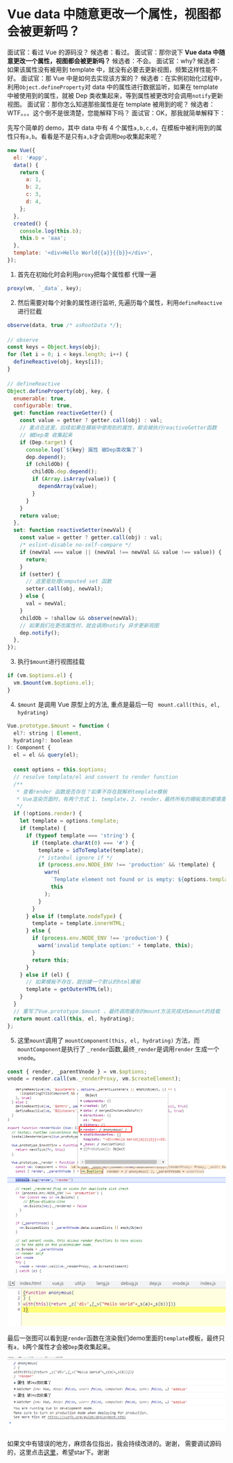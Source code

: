 # Vue data 中随意更改一个属性，视图都会被更新吗？

面试官：看过 Vue 的源码没？
候选者：看过。
面试官：那你说下 **Vue data 中随意更改一个属性，视图都会被更新吗？**
候选者：不会。
面试官：why?
候选者：如果该属性没有被用到 template 中，就没有必要去更新视图，频繁这样性能不好。
面试官：那 Vue 中是如何去实现该方案的？
候选者：在实例初始化过程中，利用`Object.defineProperty`对 data 中的属性进行数据监听，如果在 template 中被使用到的属性，就被 Dep 类收集起来，等到属性被更改时会调用`notify`更新视图。
面试官：那你怎么知道那些属性是在 template 被用到的呢？
候选者：WTF。。。这个倒不是很清楚，您能解释下吗？
面试官：OK，那我就简单解释下：

先写个简单的 demo，其中 data 中有 4 个属性`a,b,c,d`，在模板中被利用到的属性只有`a,b`。看看是不是只有`a,b`才会调用`Dep`收集起来呢？

```javascript
new Vue({
  el: '#app',
  data() {
    return {
      a: 1,
      b: 2,
      c: 3,
      d: 4,
    };
  },
  created() {
    console.log(this.b);
    this.b = 'aaa';
  },
  template: '<div>Hello World{{a}}{{b}}</div>',
});
```

1. 首先在初始化时会利用`proxy`把每个属性都 代理一遍

```javascript
proxy(vm, `_data`, key);
```

2. 然后需要对每个对象的属性进行监听, 先遍历每个属性，利用`defineReactive` 进行拦截

```javascript
observe(data, true /* asRootData */);

// observe
const keys = Object.keys(obj);
for (let i = 0; i < keys.length; i++) {
  defineReactive(obj, keys[i]);
}

// defineReactive
Object.defineProperty(obj, key, {
  enumerable: true,
  configurable: true,
  get: function reactiveGetter() {
    const value = getter ? getter.call(obj) : val;
    // 重点在这里，后续如果在模板中使用到的属性，都会被执行reactiveGetter函数
    // 被Dep类 收集起来
    if (Dep.target) {
      console.log(`${key} 属性 被Dep类收集了`)
      dep.depend();
      if (childOb) {
        childOb.dep.depend();
        if (Array.isArray(value)) {
          dependArray(value);
        }
      }
    }
    return value;
  },
  set: function reactiveSetter(newVal) {
    const value = getter ? getter.call(obj) : val;
    /* eslint-disable no-self-compare */
    if (newVal === value || (newVal !== newVal && value !== value)) {
      return;
    }
    if (setter) {
      // 这里是处理computed set 函数
      setter.call(obj, newVal);
    } else {
      val = newVal;
    }
    childOb = !shallow && observe(newVal);
    // 如果我们在更改属性时，就会调用notify 异步更新视图
    dep.notify();
  },
});
```

3. 执行`$mount`进行视图挂载

```javascript
if (vm.$options.el) {
  vm.$mount(vm.$options.el);
}
```

4. `$mount` 是调用 Vue 原型上的方法, 重点是最后一句 ` mount.call(this, el, hydrating)`

```javascript
Vue.prototype.$mount = function (
  el?: string | Element,
  hydrating?: boolean
): Component {
  el = el && query(el);

  const options = this.$options;
  // resolve template/el and convert to render function
  /**
   * 查看render 函数是否存在？如果不存在就解析template模板
   * Vue渲染页面时，有两个方式 1. template，2. render，最终所有的模板类的都需要使用render去渲染
   */
  if (!options.render) {
    let template = options.template;
    if (template) {
      if (typeof template === 'string') {
        if (template.charAt(0) === '#') {
          template = idToTemplate(template);
          /* istanbul ignore if */
          if (process.env.NODE_ENV !== 'production' && !template) {
            warn(
              `Template element not found or is empty: ${options.template}`,
              this
            );
          }
        }
      } else if (template.nodeType) {
        template = template.innerHTML;
      } else {
        if (process.env.NODE_ENV !== 'production') {
          warn('invalid template option:' + template, this);
        }
        return this;
      }
    } else if (el) {
      // 如果模板不存在，就创建一个默认的html模板
      template = getOuterHTML(el);
    }
  }
  // 重写了Vue.prototype.$mount ，最终调用缓存的mount方法完成对$mount的挂载
  return mount.call(this, el, hydrating);
};
```

5. 这里`mount`调用了 `mountComponent(this, el, hydrating)` 方法，而 `mountComponent`是执行了
   `_render`函数,最终`_render`是调用`render` 生成一个`vnode`。

```javascript
const { render, _parentVnode } = vm.$options;
vnode = render.call(vm._renderProxy, vm.$createElement);
```

![](./images/render.png)

![](./images/anony.png)

最后一张图可以看到是`render`函数在渲染我们demo里面的`template`模板，最终只有`a, b`两个属性才会被`Dep`类收集起来。

![](./images/dep.png)


如果文中有错误的地方，麻烦各位指出，我会持续改进的。谢谢，
需要调试源码的，这里点击[这里]()，希望star下。谢谢